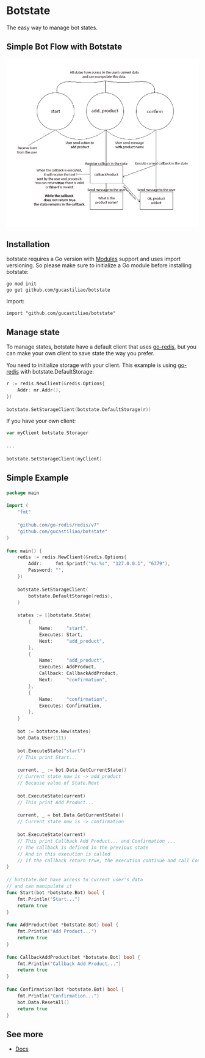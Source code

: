 # Botstate

The easy way to manage bot states.

## Simple Bot Flow with Botstate
![Botstate](examples/botstate.png)

## Installation

botstate requires a Go version with [Modules](https://github.com/golang/go/wiki/Modules) support and uses import versioning. So please make sure to initialize a Go module before installing botstate:

```
go mod init
go get github.com/gucastiliao/botstate
```

Import:

```
import "github.com/gucastiliao/botstate"
```

## Manage state

To manage states, botstate have a default client that uses [go-redis](https://github.com/go-redis/redis), but you can make your own client to save state the way you prefer.

You need to initialize storage with your client.
This example is using [go-redis](https://github.com/go-redis/redis) with botstate.DefaultStorage:
```go
r := redis.NewClient(&redis.Options{
    Addr: mr.Addr(),
})

botstate.SetStorageClient(botstate.DefaultStorage(r))
```

If you have your own client:

```go
var myClient botstate.Storager

...

botstate.SetStorageClient(myClient)
```

## Simple Example

```go
package main

import (
	"fmt"

	"github.com/go-redis/redis/v7"
	"github.com/gucastiliao/botstate"
)

func main() {
	redis := redis.NewClient(&redis.Options{
		Addr:     fmt.Sprintf("%s:%s", "127.0.0.1", "6379"),
		Password: "",
	})

	botstate.SetStorageClient(
		botstate.DefaultStorage(redis),
	)

	states := []botstate.State{
		{
			Name:     "start",
			Executes: Start,
			Next:     "add_product",
		},
		{
			Name:     "add_product",
			Executes: AddProduct,
			Callback: CallbackAddProduct,
			Next:     "confirmation",
		},
		{
			Name:     "confirmation",
			Executes: Confirmation,
		},
	}

	bot := botstate.New(states)
	bot.Data.User(111)

	bot.ExecuteState("start")
	// This print Start...

	current, _ := bot.Data.GetCurrentState()
	// Current state now is -> add_product
	// Because value of State.Next

	bot.ExecuteState(current)
	// This print Add Product...

	current, _ = bot.Data.GetCurrentState()
	// Current state now is -> confirmation

	bot.ExecuteState(current)
	// This print Callback Add Product... and Confirmation ...
	// The callback is defined in the previous state
	// And in this execution is called
	// If the callback return true, the execution continue and call Confirmation method
}

// botstate.Bot have access to current user's data
// and can manipulate it
func Start(bot *botstate.Bot) bool {
	fmt.Println("Start...")
	return true
}

func AddProduct(bot *botstate.Bot) bool {
	fmt.Println("Add Product...")
	return true
}

func CallbackAddProduct(bot *botstate.Bot) bool {
	fmt.Println("Callback Add Product...")
	return true
}

func Confirmation(bot *botstate.Bot) bool {
	fmt.Println("Confirmation...")
    bot.Data.ResetAll()
	return true
}

```

## See more

- [Docs](https://pkg.go.dev/github.com/gucastiliao/botstate?tab=doc)